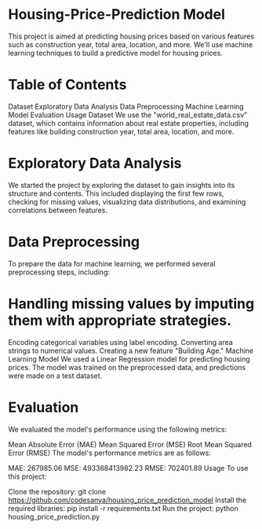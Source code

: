 # Housing-Price-Prediction Model


This project is aimed at predicting housing prices based on various features such as construction year, total area, location, and more. We'll use machine learning techniques to build a predictive model for housing prices.

# Table of Contents
Dataset
Exploratory Data Analysis
Data Preprocessing
Machine Learning Model
Evaluation
Usage
Dataset
We use the "world_real_estate_data.csv" dataset, which contains information about real estate properties, including features like building construction year, total area, location, and more.

# Exploratory Data Analysis
We started the project by exploring the dataset to gain insights into its structure and contents. This included displaying the first few rows, checking for missing values, visualizing data distributions, and examining correlations between features.

# Data Preprocessing
To prepare the data for machine learning, we performed several preprocessing steps, including:

# Handling missing values by imputing them with appropriate strategies.
Encoding categorical variables using label encoding.
Converting area strings to numerical values.
Creating a new feature "Building Age."
Machine Learning Model
We used a Linear Regression model for predicting housing prices. The model was trained on the preprocessed data, and predictions were made on a test dataset.

# Evaluation
We evaluated the model's performance using the following metrics:

Mean Absolute Error (MAE)
Mean Squared Error (MSE)
Root Mean Squared Error (RMSE)
The model's performance metrics are as follows:

MAE: 267985.06
MSE: 493368413982.23
RMSE: 702401.89
Usage
To use this project:

Clone the repository: git clone https://github.com/codesanya/housing_price_prediction_model
Install the required libraries: pip install -r requirements.txt
Run the project: python housing_price_prediction.py
